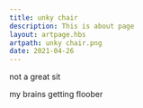 ```yaml
---
title: unky chair
description: This is about page
layout: artpage.hbs
artpath: unky chair.png
date: 2021-04-26
---
```


not a great sit

my brains getting floober